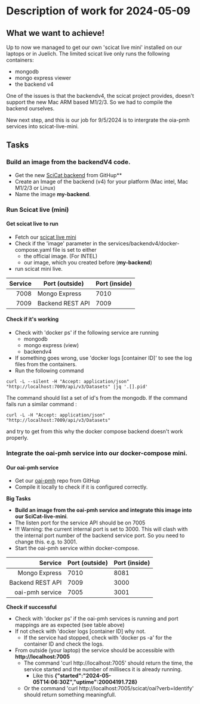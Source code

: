 
 # Description of work for 2024-05-09

## What we want to achieve!

Up to now we managed to get our own 'scicat live mini' installed on our laptops or in Juelich. 
The limited scicat live only runs the following containers:
* mongodb
* mongo express viewer
* the backend v4

One of the issues is that the backendv4, the scicat project provides, doesn't support the new Mac ARM based M1/2/3. So we had to compile the backend ourselves.

New next step, and this is our job for 9/5/2024 is to intergrate the oia-pmh services into scicat-live-mini.

## Tasks

### Build an image from the backendV4 code.
 * Get the new [SciCat backend](https://github.com/SciCatProject/scicat-backend-next) from GitHup**
 * Create an Image of the backend (v4) for your platform (Mac intel, Mac M1/2/3 or Linux)
 * Name the image **my-backend**.

### Run Scicat live (mini)

#### Get scicat live to run
* Fetch our [scicat live mini](https://github.com/PatrickFuhrmann-HTWBerlin/scicatlive-mini.git)
* Check if the 'image' parameter in the services/backendv4/docker-compose.yaml file is set to either
  - the official image. (For INTEL)
  - our image, which you created before (**my-backend**)
* run scicat mini live.

Service | Port (outside) | Port (inside)
-------:|------|-------
7008 | Mongo Express | 7010 | 8081 
7009 | Backend REST API | 7009 | 3000

#### Check if it's working
* Check with 'docker ps' if the following service are running
   - mongodb
   - mongo express (view)
   - backendv4
* If something goes wrong, use 'docker logs [container ID]' to see the log files from the containers.
* Run the following command
```
curl -L --silent -H "Accept: application/json" "http://localhost:7009/api/v3/Datasets" |jq '.[].pid'
```
The command should list a set of id's from the mongodb. 
If the command fails run a similar command :
```
curl -L -H "Accept: application/json" "http://localhost:7009/api/v3/Datasets"
```
and try to get from this why the docker compose backend doesn't work properly.

### Integrate the oai-pmh service into our docker-compose mini.

#### Our oai-pmh service
* Get our [oai-pmh](https://github.com/PatrickFuhrmann-HTWBerlin/oai-pmh-service) repo from GitHup
* Compile it locally to check if it is configured correctly.

**Big Tasks**
* **Build an image from the oai-pmh service and integrate this image into our SciCat-live-mini**.
* The listen port for the service API should be on 7005
* !!! Warning: the current internal port is set to 3000. This will clash with the internal port number of the backend service port. So you need to change this. e.g. to 3001.
* Start the oai-pmh service within docker-compose.

Service | Port (outside) | Port (inside)
-------:|------|-------
 Mongo Express | 7010 | 8081 
 Backend REST API | 7009 | 3000
 oai-pmh service | 7005 | 3001
 
**Check if successful**
* Check with 'docker ps' if the oai-pmh services is running and port mappings are as expected (see table above)
* If not check with 'docker logs [container ID] why not.
   * If the service had stopped, check with 'docker ps -a' for the container ID and check the logs.
* From outside (your laptop) the service should be accessible with **http://localhost:7005**
  * The command 'curl http://localhost:7005' should return the time, the service started and the number of millisecs it is already running.
    * Like this **{"started":"2024-05-05T14:06:30Z","uptime":20004191.728}**
  * Or the command 'curl http://localhost:7005/scicat/oai?verb=Identify' should return something meaningfull.
 
 
 

